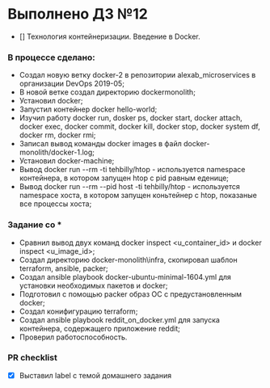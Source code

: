 # Выполнено ДЗ №12
 - [] Технология контейнеризации. Введение в Docker.

### В процессе сделано:
 - Создал новую ветку docker-2 в репозитории alexab_microservices в организации DevOps 2019-05;
 - В новой ветке создал директорию dockermonolith;
 - Установил docker;
 - Запустил контейнер docker hello-world;
 - Изучил работу docker run, dosker ps, docker start, docker attach, docker exec, docker commit, docker kill, docker stop, docker system df, docker rm, docker rmi;
 - Записал вывод команды docker images в файл docker-monolith/docker-1.log;
 - Установил docker-machine;
 - Вывод docker run --rm -ti tehbilly/htop - используется namespace контейнера, в котором запущен htop с pid равным еденице;
 - Вывод docker run --rm --pid host -ti tehbilly/htop - используется namespace хоста, в котором запущен коньтейнер с htop, показаные все процессы хоста; 
 
### Задание со *
 - Сравнил вывод двух команд docker inspect <u_container_id> и docker inspect <u_image_id>;
 - Создал директорию docker-monolith\infra, скопировал шаблон  terraform, ansible, packer;
 - Создал ansible playbook docker-ubuntu-minimal-1604.yml для установки необходимых пакетов и docker;
 - Подготовил с помощью packer образ ОС с предустановленным docker;
 - Создал конифигурацию terraform;
 - Создал ansible playbook reddit_on_docker.yml для запуска контейнера, содержащего приложение reddit;
 - Проверил работоспособность.

### PR checklist
 - [x] Выставил label с темой домашнего задания

